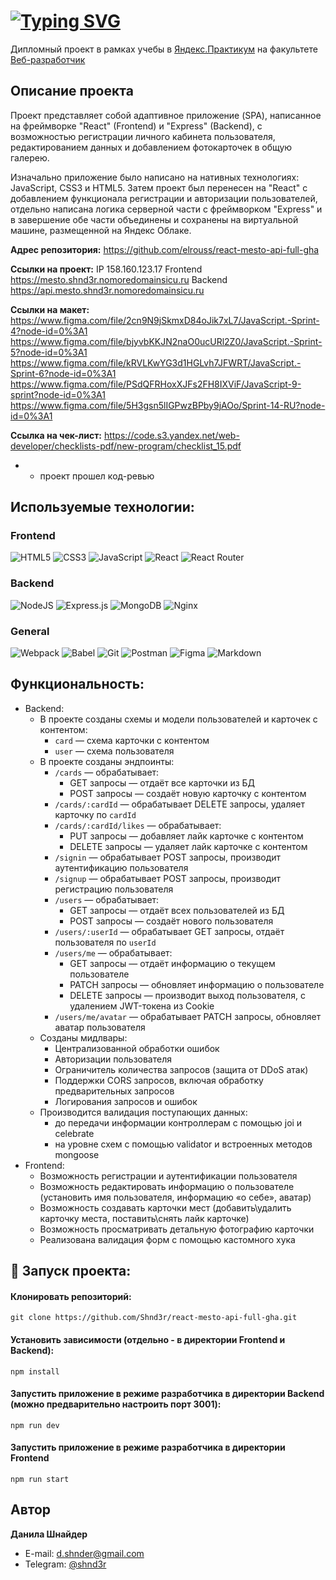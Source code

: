 # [![Typing SVG](https://readme-typing-svg.demolab.com?font=Fira+Code&size=30&pause=1000&vCenter=true&random=false&width=700&height=80&lines=%D0%9F%D1%80%D0%BE%D0%B5%D0%BA%D1%82%3A+Mesto+(Frontend+%2B+Backend))](https://git.io/typing-svg)
Дипломный проект в рамках учебы в [Яндекс.Практикум](https://practicum.yandex.ru/) на факультете [Веб-разработчик](https://practicum.yandex.ru/web/)

## Описание проекта
Проект представляет собой адаптивное приложение (SPA), написанное на фреймворке "React" (Frontend) и "Express" (Backend), с возможностью регистрации личного кабинета пользователя, редактированием данных и добавлением фотокарточек в общую галерею.

Изначально приложение было написано на нативных технологиях: JavaScript, CSS3 и HTML5. Затем проект был перенесен на "React" с добавлением функционала регистрации и авторизации пользователей, отдельно написана логика серверной части с фреймворком "Express" и в завершение обе части объединены и сохранены на виртуальной машине, размещенной на Яндекс Облаке.

**Адрес репозитория:** https://github.com/elrouss/react-mesto-api-full-gha

**Ссылки на проект:**
IP 158.160.123.17
Frontend https://mesto.shnd3r.nomoredomainsicu.ru
Backend https://api.mesto.shnd3r.nomoredomainsicu.ru

**Ссылки на макет:**
https://www.figma.com/file/2cn9N9jSkmxD84oJik7xL7/JavaScript.-Sprint-4?node-id=0%3A1 
https://www.figma.com/file/bjyvbKKJN2naO0ucURl2Z0/JavaScript.-Sprint-5?node-id=0%3A1 
https://www.figma.com/file/kRVLKwYG3d1HGLvh7JFWRT/JavaScript.-Sprint-6?node-id=0%3A1 
https://www.figma.com/file/PSdQFRHoxXJFs2FH8IXViF/JavaScript-9-sprint?node-id=0%3A1 
https://www.figma.com/file/5H3gsn5lIGPwzBPby9jAOo/Sprint-14-RU?node-id=0%3A1

**Ссылка на чек-лист:**
https://code.s3.yandex.net/web-developer/checklists-pdf/new-program/checklist_15.pdf

* - проект прошел код-ревью

## Используемые технологии:
### Frontend
![HTML5](https://img.shields.io/badge/html5-%23E34F26.svg?style=for-the-badge&logo=html5&logoColor=white)
![CSS3](https://img.shields.io/badge/css3-%231572B6.svg?style=for-the-badge&logo=css3&logoColor=white)
![JavaScript](https://img.shields.io/badge/javascript-%23323330.svg?style=for-the-badge&logo=javascript&logoColor=%23F7DF1E)
![React](https://img.shields.io/badge/react-%2320232a.svg?style=for-the-badge&logo=react&logoColor=%2361DAFB)
![React Router](https://img.shields.io/badge/React_Router-CA4245?style=for-the-badge&logo=react-router&logoColor=white)
### Backend
![NodeJS](https://img.shields.io/badge/node.js-6DA55F?style=for-the-badge&logo=node.js&logoColor=white)
![Express.js](https://img.shields.io/badge/express.js-%23404d59.svg?style=for-the-badge&logo=express&logoColor=%2361DAFB)
![MongoDB](https://img.shields.io/badge/MongoDB-%234ea94b.svg?style=for-the-badge&logo=mongodb&logoColor=white)
![Nginx](https://img.shields.io/badge/nginx-%23009639.svg?style=for-the-badge&logo=nginx&logoColor=white)
### General
![Webpack](https://img.shields.io/badge/webpack-%238DD6F9.svg?style=for-the-badge&logo=webpack&logoColor=black)
![Babel](https://img.shields.io/badge/Babel-F9DC3e?style=for-the-badge&logo=babel&logoColor=black)
![Git](https://img.shields.io/badge/git-%23F05033.svg?style=for-the-badge&logo=git&logoColor=white)
![Postman](https://img.shields.io/badge/Postman-FF6C37?style=for-the-badge&logo=postman&logoColor=white)
![Figma](https://img.shields.io/badge/figma-%23F24E1E.svg?style=for-the-badge&logo=figma&logoColor=white)
![Markdown](https://img.shields.io/badge/markdown-%23000000.svg?style=for-the-badge&logo=markdown&logoColor=white)

## Функциональность:
- Backend:
  - В проекте созданы схемы и модели пользователей и карточек с контентом:
    - `card` — схема карточки с контентом
    - `user` — схема пользователя
  - В проекте созданы эндпоинты:
    - `/cards` — обрабатывает:
      - GET запросы — отдаёт все карточки из БД
      - POST запросы — создаёт новую карточку с контентом
    - `/cards/:cardId` — обрабатывает DELETE запросы, удаляет карточку по `cardId`
    - `/cards/:cardId/likes` — обрабатывает:
      - PUT запросы — добавляет лайк карточке с контентом
      - DELETE запросы — удаляет лайк карточке с контентом
    - `/signin` — обрабатывает POST запросы, производит аутентификацию пользователя
    - `/signup` — обрабатывает POST запросы, производит регистрацию пользователя
    - `/users` — обрабатывает:
      - GET запросы — отдаёт всех пользователей из БД
      - POST запросы — создаёт нового пользователя
    - `/users/:userId` — обрабатывает GET запросы, отдаёт пользователя по `userId`
    - `/users/me` — обрабатывает:
      - GET запросы — отдаёт информацию о текущем пользователе
      - PATCH запросы — обновляет информацию о пользователе
      - DELETE запросы — производит выход пользователя, с удалением JWT-токена из Cookie
    - `/users/me/avatar` — обрабатывает PATCH запросы, обновляет аватар пользователя
  - Созданы мидлвары:
    - Централизованной обработки ошибок
    - Авторизации пользователя
    - Ограничитель количества запросов (защита от DDoS атак)
    - Поддержки CORS запросов, включая обработку предварительных запросов
    - Логирования запросов и ошибок
  - Производится валидация поступающих данных:
    - до передачи информации контроллерам с помощью joi и celebrate
    - на уровне схем с помощью validator и встроенных методов mongoose
- Frontend:
  - Возможность регистрации и аутентификации пользователя
  - Возможность редактировать информацию о пользователе (установить имя пользователя, информацию «о себе», аватар)
  - Возможность создавать карточки мест (добавить\удалить карточку места, поставить\снять лайк карточке)
  - Возможность просматривать детальную фотографию карточки
  - Реализована валидация форм с помощью кастомного хука

## 🚀 Запуск проекта:

#### Клонировать репозиторий:
```
git clone https://github.com/Shnd3r/react-mesto-api-full-gha.git
```
#### Установить зависимости (отдельно - в директории Frontend и Backend):
```
npm install
```
#### Запустить приложение в режиме разработчика в директории Backend (можно предварительно настроить порт 3001):
```
npm run dev
```
#### Запустить приложение в режиме разработчика в директории Frontend
```
npm run start
```

## Автор

**Данила Шнайдер**

- E-mail: [d.shnder@gmail.com](mailto:d.shnder@gmail.com)
- Telegram: [@shnd3r](https://t.me/shnd3r)
